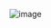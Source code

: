 ![image](https://github.com/PerfSyche/Health-App/assets/75210504/fbab2b33-e425-4301-a2b6-4779f818f97e)
